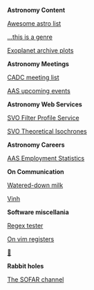 __Astronomy Content__

[Awesome astro list](https://github.com/jonathansick/awesome-astronomy?tab=readme-ov-file)

[...this is a genre](https://github.com/sindresorhus/awesome)

[Exoplanet archive plots](https://exoplanetarchive.ipac.caltech.edu/exoplanetplots/)

__Astronomy Meetings__

[CADC meeting list](https://www.cadc-ccda.hia-iha.nrc-cnrc.gc.ca/en/meetings/)

[AAS upcoming events](https://aas.org/calendar/upcoming-events?page=0)

__Astronomy Web Services__

[SVO Filter Profile Service](http://svo2.cab.inta-csic.es/theory/fps/)

[SVO Theoretical Isochrones](http://svo2.cab.inta-csic.es/theory/iso3/)

__Astronomy Careers__

[AAS Employment Statistics](https://aas.org/careers/employment-statistics)

__On Communication__

[Watered-down milk](https://strategiccommunication.wisc.edu/inclusive-communications-guide/#in-practice)

[Vinh](https://www.youtube.com/@askvinh/videos)
 
__Software miscellania__

[Regex tester](https://regex101.com/)

[On vim registers](https://www.brianstorti.com/vim-registers/)

[💾](/some_apps/)

__Rabbit holes__

[The SOFAR channel](https://en.wikipedia.org/wiki/SOFAR_channel)
